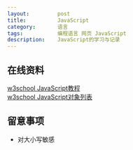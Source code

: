 ```yaml
---
layout:         post  
title:          JavaScript  
category:       语言  
tags:           编程语言 网页 JavaScript  
description:    JavaScript的学习与记录
---
```


## 在线资料
<a href="http://www.w3school.com.cn/js/index.asp" target="_blank">w3school JavaScript教程</a>  
<a href="http://www.w3school.com.cn/jsref/index.asp" target="_blank">w3school JavaScript对象列表</a>

## 留意事项
* 对大小写敏感
